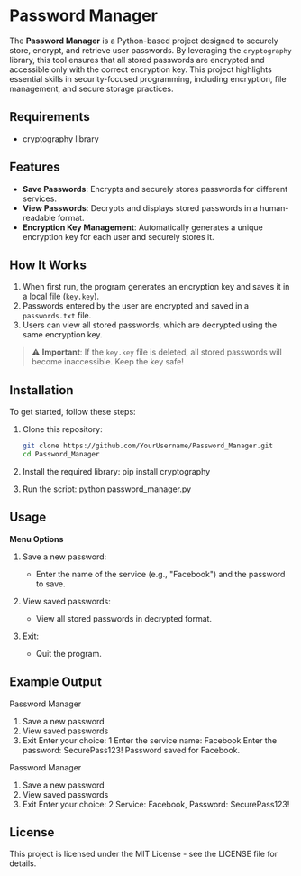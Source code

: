 # **Password Manager**

The **Password Manager** is a Python-based project designed to securely store, encrypt, and retrieve user passwords. By leveraging the `cryptography` library, this tool ensures that all stored passwords are encrypted and accessible only with the correct encryption key. This project highlights essential skills in security-focused programming, including encryption, file management, and secure storage practices.

## Requirements 
- cryptography library

## Features

- **Save Passwords**: Encrypts and securely stores passwords for different services.
- **View Passwords**: Decrypts and displays stored passwords in a human-readable format.
- **Encryption Key Management**: Automatically generates a unique encryption key for each user and securely stores it.

## How It Works

1. When first run, the program generates an encryption key and saves it in a local file (`key.key`).
2. Passwords entered by the user are encrypted and saved in a `passwords.txt` file.
3. Users can view all stored passwords, which are decrypted using the same encryption key.

> ⚠️ **Important**: If the `key.key` file is deleted, all stored passwords will become inaccessible. Keep the key safe!

## Installation
To get started, follow these steps:

1. Clone this repository:
   ```bash
   git clone https://github.com/YourUsername/Password_Manager.git
   cd Password_Manager

2. Install the required library:
   pip install cryptography

3. Run the script:
   python password_manager.py

## Usage
**Menu Options**
1. Save a new password:
    - Enter the name of the service (e.g., "Facebook") and the password to save.

2. View saved passwords:
    - View all stored passwords in decrypted format.

3. Exit:
    - Quit the program.

## Example Output

Password Manager
1. Save a new password
2. View saved passwords
3. Exit
Enter your choice: 1
Enter the service name: Facebook
Enter the password: SecurePass123!
Password saved for Facebook.

Password Manager
1. Save a new password
2. View saved passwords
3. Exit
Enter your choice: 2
Service: Facebook, Password: SecurePass123!

## License

This project is licensed under the MIT License - see the LICENSE file for details.
